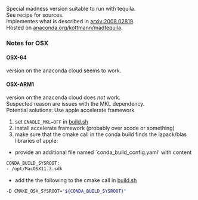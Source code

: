 Special madness version suitable to run with tequila.  
See recipe for sources.  
Implementes what is described in [arxiv:2008.02819](https://arxiv.org/abs/2008.02819).  
Hosted on [anaconda.org/kottmann/madtequila](https://anaconda.org/kottmann/madtequila).  

### Notes for OSX
#### OSX-64 
version on the anaconda cloud seems to work. 
#### OSX-ARM1 
version on the anaconda cloud does *not* work.  
Suspected reason are issues with the MKL dependency.  
Potential solutions: Use apple accelerate framework
1. set `ENABLE_MKL=OFF` in [build.sh](build.sh)
2. install accelerate framework (probably over xcode or something)
3. make sure that the cmake call in the conda build finds the lapack/blas libraries of apple:
  - provide an additional file named `conda_build_config.yaml' with content
  ```bash
  CONDA_BUILD_SYSROOT:
  - /opt/MacOSX11.3.sdk
  ```
  - add the the following to the cmake call in [build.sh](build.sh)
  ```bash
  -D CMAKE_OSX_SYSROOT="${CONDA_BUILD_SYSROOT}"
  ```
